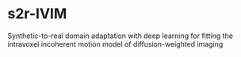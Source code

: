 # s2r-IVIM
Synthetic-to-real domain adaptation with deep learning for fitting the intravoxel incoherent motion model of diffusion-weighted imaging
